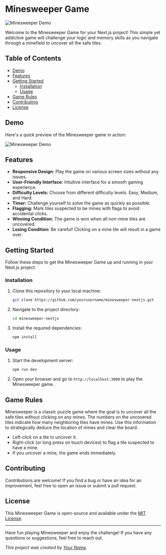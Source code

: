 # Minesweeper Game

![Minesweeper Demo](demo.gif)

Welcome to the Minesweeper Game for your Next.js project! This simple yet addictive game will challenge your logic and memory skills as you navigate through a minefield to uncover all the safe tiles.

## Table of Contents

- [Demo](#demo)
- [Features](#features)
- [Getting Started](#getting-started)
  - [Installation](#installation)
  - [Usage](#usage)
- [Game Rules](#game-rules)
- [Contributing](#contributing)
- [License](#license)

## Demo

Here's a quick preview of the Minesweeper game in action:

![Minesweeper Demo](demo.gif)

## Features

- **Responsive Design:** Play the game on various screen sizes without any issues.
- **User-Friendly Interface:** Intuitive interface for a smooth gaming experience.
- **Difficulty Levels:** Choose from different difficulty levels: Easy, Medium, and Hard.
- **Timer:** Challenge yourself to solve the game as quickly as possible.
- **Flagging:** Mark tiles suspected to be mines with flags to avoid accidental clicks.
- **Winning Condition:** The game is won when all non-mine tiles are uncovered.
- **Losing Condition:** Be careful! Clicking on a mine tile will result in a game over.

## Getting Started

Follow these steps to get the Minesweeper Game up and running in your Next.js project.

### Installation

1. Clone this repository to your local machine:

   ```bash
   git clone https://github.com/yourusername/minesweeper-nextjs.git
   ```

2. Navigate to the project directory:

   ```bash
   cd minesweeper-nextjs
   ```

3. Install the required dependencies:

   ```bash
   npm install
   ```

### Usage

1. Start the development server:

   ```bash
   npm run dev
   ```

2. Open your browser and go to `http://localhost:3000` to play the Minesweeper game.

## Game Rules

Minesweeper is a classic puzzle game where the goal is to uncover all the safe tiles without clicking on any mines. The numbers on the uncovered tiles indicate how many neighboring tiles have mines. Use this information to strategically deduce the location of mines and clear the board.

- Left-click on a tile to uncover it.
- Right-click (or long press on touch devices) to flag a tile suspected to have a mine.
- If you uncover a mine, the game ends immediately.

## Contributing

Contributions are welcome! If you find a bug or have an idea for an improvement, feel free to open an issue or submit a pull request.

## License

This Minesweeper Game is open-source and available under the [MIT License](LICENSE).

---

Have fun playing Minesweeper and enjoy the challenge! If you have any questions or suggestions, feel free to reach out.

*This project was created by [Your Name](https://github.com/yourusername).*
